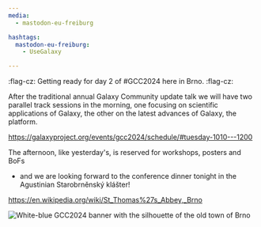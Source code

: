 ```yaml
---
media:
  - mastodon-eu-freiburg

hashtags:
  mastodon-eu-freiburg:
    - UseGalaxy

---
```


:flag-cz: Getting ready for day 2 of #GCC2024 here in Brno. :flag-cz:

After the traditional annual Galaxy Community update talk we will have two parallel track sessions in the morning,
one focusing on scientific applications of Galaxy, the other on the latest advances of Galaxy, the platform.

https://galaxyproject.org/events/gcc2024/schedule/#tuesday-1010---1200


The afternoon, like yesterday's, is reserved for workshops, posters and BoFs
- and we are looking forward to the conference dinner tonight in the
Agustinian Starobrněnský klášter!

https://en.wikipedia.org/wiki/St_Thomas%27s_Abbey,_Brno

![White-blue GCC2024 banner with the silhouette of the old town of Brno](https://xn--baw-joa.social/system/media_attachments/files/112/672/484/942/430/018/original/0a03f778c78b819d.jpg)
